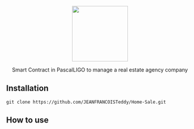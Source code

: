 <p align="center">
    <img src="https://image.noelshack.com/fichiers/2021/05/1/1612177094-45f1b4ea-0f53-4b06-b048-05a6a6cca972-200x200.png" width="150">
    <p align="center">
    Smart Contract in PascalLIGO to manage a real estate agency company
    </p>
</p>

## Installation

```
git clone https://github.com/JEANFRANCOISTeddy/Home-Sale.git
```

## How to use
